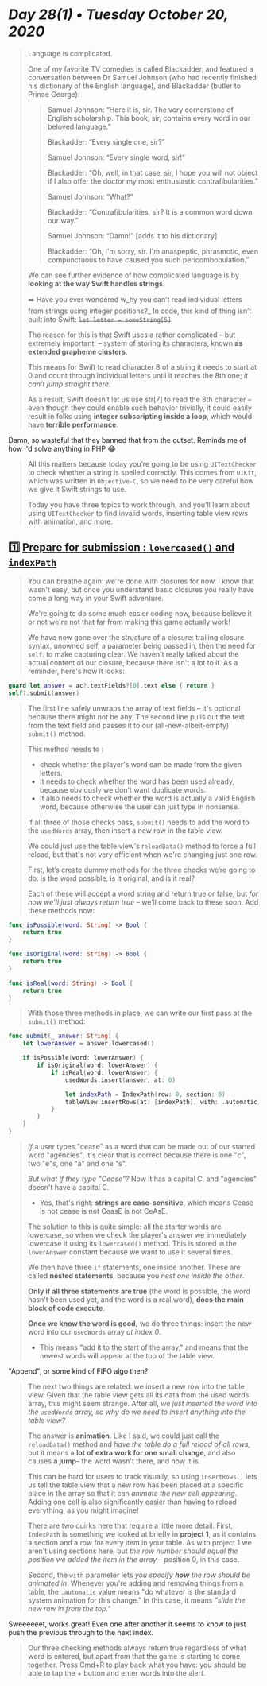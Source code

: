 # _Day 28(1) • Tuesday October 20, 2020_

>Language is complicated.
>
>One of my favorite TV comedies is called Blackadder, and featured a conversation between Dr Samuel Johnson (who had recently finished his dictionary of the English language), and Blackadder (butler to Prince George):
>
>>Samuel Johnson: “Here it is, sir. The very cornerstone of English scholarship. This book, sir, contains every word in our beloved language.”
>>
>>Blackadder: “Every single one, sir?”
>>
>>Samuel Johnson: “Every single word, sir!”
>>
>>Blackadder: “Oh, well, in that case, sir, I hope you will not object if I also offer the doctor my most enthusiastic contrafibularities.”
>>
>>Samuel Johnson: “What?”
>>
>>Blackadder: “Contrafibularities, sir? It is a common word down our way.”
>>
>>Samuel Johnson: “Damn!” [adds it to his dictionary]
>>
>>Blackadder: “Oh, I'm sorry, sir. I'm anaspeptic, phrasmotic, even compunctuous to have caused you such pericombobulation.”
>>
>We can see further evidence of how complicated language is by **looking at the way Swift handles strings**. 
>
> :arrow_right:  Have you ever wondered w_hy you can’t read individual letters from strings using integer positions?_ In code, this kind of thing isn’t built into Swift: ~~`let letter = someString[5]`~~
>
>The reason for this is that Swift uses a rather complicated – but extremely important! – system of storing its characters, known **as extended grapheme clusters**. 
>
>This means for Swift to read character 8 of a string it needs to start at 0 and count through individual letters until it reaches the 8th one; _it can’t jump straight there._
>
>As a result, Swift doesn’t let us use str[7] to read the 8th character – even though they could enable such behavior trivially, it could easily result in folks using **integer subscripting inside a loop**, which would have **terrible performance**.

Damn, so wasteful that they banned that from the outset. Reminds me of how I'd solve anything in PHP :joy:

>All this matters because today you’re going to be using `UITextChecker` to check whether a string is spelled correctly. This comes from `UIKit`, which was written in `Objective-C`, so we need to be very careful how we give it Swift strings to use.
>
>Today you have three topics to work through, and you’ll learn about using `UITextChecker` to find invalid words, inserting table view rows with animation, and more.

## :one: [Prepare for submission : `lowercased()` and `indexPath`](https://www.hackingwithswift.com/read/5/4/prepare-for-submission-lowercased-and-indexpath)


>You can breathe again: we're done with closures for now. I know that wasn't easy, but once you understand basic closures you really have come a long way in your Swift adventure.
>
>We're going to do some much easier coding now, because believe it or not we're not that far from making this game actually work!
>
>We have now gone over the structure of a closure: trailing closure syntax, unowned self, a parameter being passed in, then the need for `self`. to make capturing clear. We haven't really talked about the actual content of our closure, because there isn't a lot to it. As a reminder, here's how it looks:

```swift
guard let answer = ac?.textFields?[0].text else { return }
self?.submit(answer)
```

>The first line safely unwraps the array of text fields – it's optional because there might not be any. The second line pulls out the text from the text field and passes it to our (all-new-albeit-empty) `submit()` method.
>
>This method needs to :
>* check whether the player's word can be made from the given letters. 
>* It needs to check whether the word has been used already, because obviously we don't want duplicate words. 
>* It also needs to check whether the word is actually a valid English word, because otherwise the user can just type in nonsense.
>
>If all three of those checks pass, `submit()` needs to add the word to the `usedWords` array, then insert a new row in the table view. 
>
>We could just use the table view's r`eloadData()` method to force a full reload, but that's not very efficient when we're changing just one row.
>
>First, let’s create dummy methods for the three checks we’re going to do: is the word possible, is it original, and is it real? 
>
>Each of these will accept a word string and return true or false, but _for now we’ll just always return true_ – we’ll come back to these soon. Add these methods now:

```swift
func isPossible(word: String) -> Bool {
    return true
}

func isOriginal(word: String) -> Bool {
    return true
}

func isReal(word: String) -> Bool {
    return true
}
```

>With those three methods in place, we can write our first pass at the `submit()` method:

```swift
func submit(_ answer: String) {
    let lowerAnswer = answer.lowercased()

    if isPossible(word: lowerAnswer) {
        if isOriginal(word: lowerAnswer) {
            if isReal(word: lowerAnswer) {
                usedWords.insert(answer, at: 0)

                let indexPath = IndexPath(row: 0, section: 0)
                tableView.insertRows(at: [indexPath], with: .automatic)
            }
        }
    }
}
```

>_If_ a user types "cease" as a word that can be made out of our started word "agencies", it's clear that is correct because there is one "c", two "e"s, one "a" and one "s". 
>
>_But what if they type "Cease"?_ Now it has a capital C, and "agencies" doesn't have a capital C. 
>* Yes, that's right: **strings are case-sensitive**, which means Cease is not cease is not CeasE is not CeAsE.
>
>The solution to this is quite simple: all the starter words are lowercase, so when we check the player's answer we immediately lowercase it using its `lowercased()` method. This is stored in the `lowerAnswer` constant because we want to use it several times.
>
>We then have three `if` statements, one inside another. These are called **nested statements**, because you _nest one inside the other_. 
>
>**Only if all three statements are true** (the word is possible, the word hasn't been used yet, and the word is a real word), **does the main block of code execute**.
>
>**Once we know the word is good,** we do three things: insert the new word into our `usedWords` array _at index 0_. 
>* This means "add it to the start of the array," and means that the newest words will appear at the top of the table view.

"Append", or some kind of FIFO algo then?

>The next two things are related: we insert a new row into the table view. Given that the table view gets all its data from the used words array, this might seem strange. After all, _we just inserted the word into the `usedWords` array, so why do we need to insert anything into the table view?_
>
>The answer is **animation**. Like I said, we could just call the `reloadData()` method and _have the table do a full reload of all rows,_ but it means a **lot of extra work for one small change**, and also causes **a jump**– the word wasn't there, and now it is.
>
>This can be hard for users to track visually, so using `insertRows()` lets us tell the table view that a new row has been placed at a specific place in the array so that it can _animate the new cell appearing_. Adding one cell is also significantly easier than having to reload everything, as you might imagine!
>
>There are two quirks here that require a little more detail. First, `IndexPath` is something we looked at briefly in **project 1**, as it contains a section and a row for every item in your table. As with project 1 we aren't using sections here, but _the row number should equal the position we added the item in the array_ – position 0, in this case.
>
>Second, the `with` parameter lets _you specify_ _**how**_ _the row should be animated in_. Whenever you're adding and removing things from a table, the `.automatic` value means "do whatever is the standard system animation for this change." In this case, it means _"slide the new row in from the top."_

Sweeeeeet, works great! Even one after another it seems to know to just push the previous through to the next index.

>Our three checking methods always return true regardless of what word is entered, but apart from that the game is starting to come together. Press Cmd+R to play back what you have: you should be able to tap the + button and enter words into the alert.